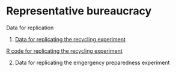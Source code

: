 # Representative bureaucracy

Data for replication 

1. [Data for replicating the recycling experiment](https://github.com/lihuafang/represent/blob/main/emergency.csv) 

[R code for replicating the recycling experiment](https://github.com/lihuafang/represent/blob/main/emgergency.R)

2. Data for replicating the emgergency preparedness experiment 

